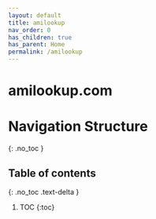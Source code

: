```yaml
---
layout: default
title: amilookup
nav_order: 0
has_children: true
has_parent: Home
permalink: /amilookup
---
```

# amilookup.com

# Navigation Structure
{: .no_toc }

## Table of contents
{: .no_toc .text-delta }

1. TOC
{:toc}